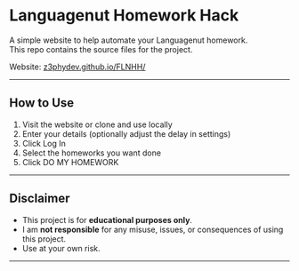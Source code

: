 # Languagenut Homework Hack

A simple website to help automate your Languagenut homework.  
This repo contains the source files for the project.

Website: [z3phydev.github.io/FLNHH/](z3phydev.github.io/FLNHH/)

---

## How to Use
1. Visit the website or clone and use locally
2. Enter your details (optionally adjust the delay in settings)
3. Click Log In
4. Select the homeworks you want done
5. Click DO MY HOMEWORK 

---

## Disclaimer
- This project is for **educational purposes only**.  
- I am **not responsible** for any misuse, issues, or consequences of using this project.  
- Use at your own risk.  

---
